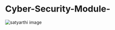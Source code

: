 # Cyber-Security-Module-
![satyarthi image](https://user-images.githubusercontent.com/20436653/32838668-bfe36f34-ca37-11e7-86f8-346b7c307b15.jpg)
